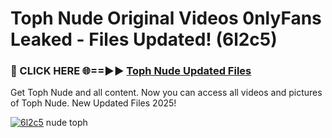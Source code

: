 # Toph Nude Original Videos 0nlyFans Leaked - Files Updated! (6l2c5)

<h3>🔴 CLICK HERE 🌐==►► <a href="https://tinyurl.com/52m3yx9h" rel="nofollow">Toph Nude Updated Files</a></h3>

Get Toph Nude and all content. Now you can access all videos and pictures of Toph Nude. New Updated Files 2025!

[![6l2c5](https://i.imgur.com/TnHtlc8.gif)](https://tinyurl.com/52m3yx9h)
nude toph